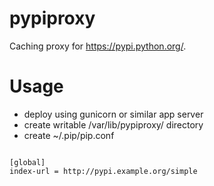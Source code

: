 pypiproxy
=========

Caching proxy for https://pypi.python.org/.

Usage
=====

* deploy using gunicorn or similar app server
* create writable /var/lib/pypiproxy/ directory
* create ~/.pip/pip.conf

<pre><code>
[global]
index-url = http://pypi.example.org/simple
</code></pre>
